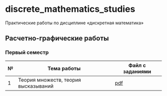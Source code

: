 # discrete_mathematics_studies

Практические работы по дисциплине «дискретная математика» 

## Расчетно-графические работы

### Первый семестр

| № | Тема работы | Файл с заданиями |
|---|-------------|-----------------------------|
| 1 | Теория множеств, теория высказываний | [pdf](semester_01/practice_0.pdf) |
